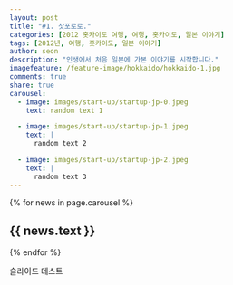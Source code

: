 ```yaml
---
layout: post
title: "#1. 삿포로로."
categories: [2012 홋카이도 여행, 여행, 홋카이도, 일본 이야기]
tags: [2012년, 여행, 홋카이도, 일본 이야기]
author: seon
description: "인생에서 처음 일본에 가본 이야기를 시작합니다."
imagefeature: /feature-image/hokkaido/hokkaido-1.jpg
comments: true
share: true
carousel:
  - image: images/start-up/startup-jp-0.jpeg
    text: random text 1

  - image: images/start-up/startup-jp-1.jpeg
    text: |
      random text 2

  - image: images/start-up/startup-jp-2.jpeg
    text: |
      random text 3
---
```


<div id="carousel" class="carousel slide" data-ride="carousel" pause="false">
  <div class="carousel-inner text-center">
  {% for news in page.carousel %}
    <div class="item img-cover img-fixed {% if forloop.first %}active{% endif %}" style="background-image:url('{{ news.image }}')">
      <h2>{{ news.text }}</h2>
    </div>
  {% endfor %}
</div>

슬라이드 테스트